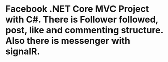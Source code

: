 # Facebook .NET Core MVC Project with C#. There is Follower followed, post, like and commenting structure. Also there is  messenger with signalR.
